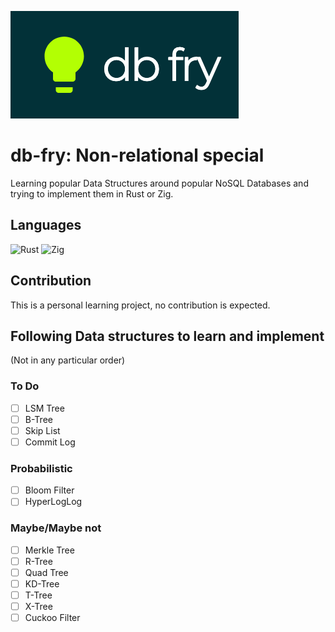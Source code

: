 
![db fry](dbfry.png)

db-fry: Non-relational special
==

Learning popular Data Structures around 
popular NoSQL Databases and trying 
to implement them in Rust or Zig.

## Languages


![Rust](https://img.shields.io/badge/rust-%23000000.svg?style=for-the-badge&logo=rust&logoColor=white)
![Zig](https://img.shields.io/badge/Zig-%23F7A41D.svg?style=for-the-badge&logo=zig&logoColor=white)


## Contribution

This is a personal learning project, no contribution is expected.

## Following Data structures to learn and implement
(Not in any particular order)

### To Do
- [ ] LSM Tree
- [ ] B-Tree
- [ ] Skip List
- [ ] Commit Log

### Probabilistic
- [ ] Bloom Filter
- [ ] HyperLogLog

### Maybe/Maybe not
- [ ] Merkle Tree
- [ ] R-Tree
- [ ] Quad Tree
- [ ] KD-Tree
- [ ] T-Tree
- [ ] X-Tree
- [ ] Cuckoo Filter

